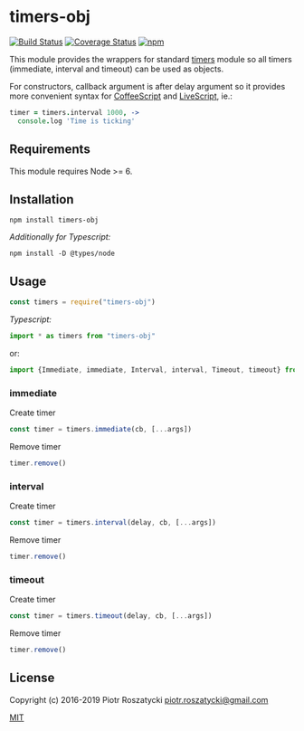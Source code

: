 # timers-obj

<!-- markdownlint-disable MD013 -->

[![Build Status](https://secure.travis-ci.org/dex4er/js-timers-obj.svg)](http://travis-ci.org/dex4er/js-timers-obj) [![Coverage Status](https://coveralls.io/repos/github/dex4er/js-timers-obj/badge.svg)](https://coveralls.io/github/dex4er/js-timers-obj) [![npm](https://img.shields.io/npm/v/timers-obj.svg)](https://www.npmjs.com/package/timers-obj)

<!-- markdownlint-enable MD013 -->

This module provides the wrappers for standard
[timers](https://nodejs.org/api/timers.html) module so all timers (immediate,
interval and timeout) can be used as objects.

For constructors, callback argument is after delay argument so it provides more
convenient syntax for [CoffeeScript](http://coffeescript.org/) and
[LiveScript](http://livescript.net/), ie.:

```coffee
timer = timers.interval 1000, ->
  console.log 'Time is ticking'
```

## Requirements

This module requires Node >= 6.

## Installation

```shell
npm install timers-obj
```

_Additionally for Typescript:_

```shell
npm install -D @types/node
```

## Usage

```js
const timers = require("timers-obj")
```

_Typescript:_

```ts
import * as timers from "timers-obj"
```

or:

```ts
import {Immediate, immediate, Interval, interval, Timeout, timeout} from "timers-obj"
```

### immediate

Create timer

```js
const timer = timers.immediate(cb, [...args])
```

Remove timer

```js
timer.remove()
```

### interval

Create timer

```js
const timer = timers.interval(delay, cb, [...args])
```

Remove timer

```js
timer.remove()
```

### timeout

Create timer

```js
const timer = timers.timeout(delay, cb, [...args])
```

Remove timer

```js
timer.remove()
```

## License

Copyright (c) 2016-2019 Piotr Roszatycki <piotr.roszatycki@gmail.com>

[MIT](https://opensource.org/licenses/MIT)
